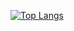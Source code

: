 [![Top Langs](https://github-readme-stats.vercel.app/api/top-langs/?username=huttongrabiel&layout=compact&hide=Assembly,HTML)](https://github.com/anuraghazra/github-readme-stats)
